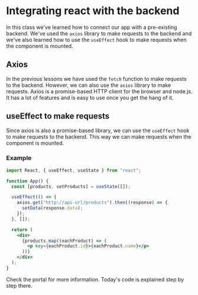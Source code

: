 # Integrating react with the backend

In this class we've learned how to connect our app with a pre-existing backend. We've used the `axios` library to make requests to the backend and we've also learned how to use the `useEffect` hook to make requests when the component is mounted.

## Axios

In the previous lessons we have used the `fetch` function to make requests to the backend. However, we can also use the `axios` library to make requests. Axios is a promise-based HTTP client for the browser and node.js. It has a lot of features and is easy to use once you get the hang of it.

## useEffect to make requests

Since axios is also a promise-based library, we can use the `useEffect` hook to make requests to the backend. This way we can make requests when the component is mounted.

### Example

```jsx
import React, { useEffect, useState } from "react";

function App() {
  const [products, setProducts] = useState([]);

  useEffect(() => {
    axios.get("http://api-url/products").then((response) => {
      setData(response.data);
    });
  }, []);

  return (
    <div>
      {products.map((eachProduct) => (
        <p key={eachProduct.id}>{eachProduct.name}</p>
      ))}
    </div>
  );
}
```

Check the portal for more information. Today's code is explained step by step there.
